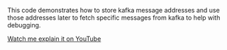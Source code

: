 This code demonstrates how to store kafka message addresses and use those addresses later to fetch specific messages from kafka to help with debugging.

[Watch me explain it on YouTube](https://youtu.be/GbyaG0jt2zc)
